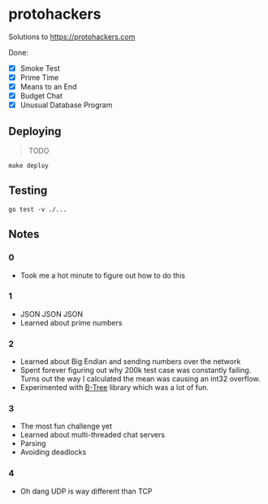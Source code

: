 # protohackers

Solutions to https://protohackers.com

Done:

- [x] Smoke Test
- [x] Prime Time
- [x] Means to an End
- [x] Budget Chat
- [x] Unusual Database Program

## Deploying

> TODO

```shell
make deploy
```

## Testing

```shell
go test -v ./...
```

## Notes

### 0

- Took me a hot minute to figure out how to do this

### 1

- JSON JSON JSON
- Learned about prime numbers

### 2

- Learned about Big Endian and sending numbers over the network
- Spent forever figuring out why 200k test case was constantly failing. Turns out the way I calculated the mean was causing an int32 overflow.
- Experimented with [B-Tree](https://github.com/tidwall/btree) library which was a lot of fun.

### 3

- The most fun challenge yet
- Learned about multi-threaded chat servers
- Parsing
- Avoiding deadlocks

### 4

- Oh dang UDP is way different than TCP
